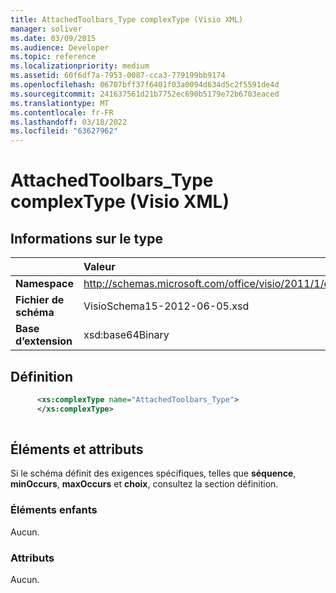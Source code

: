 ```yaml
---
title: AttachedToolbars_Type complexType (Visio XML)
manager: soliver
ms.date: 03/09/2015
ms.audience: Developer
ms.topic: reference
ms.localizationpriority: medium
ms.assetid: 60f6df7a-7953-0087-cca3-779199bb9174
ms.openlocfilehash: 06707bff37f6401f03a0094d634d5c2f5591de4d
ms.sourcegitcommit: 241637561d21b7752ec690b5179e72b6703eaced
ms.translationtype: MT
ms.contentlocale: fr-FR
ms.lasthandoff: 03/18/2022
ms.locfileid: "63627962"
---
```

# <a name="attachedtoolbars_type-complextype-visio-xml"></a>AttachedToolbars_Type complexType (Visio XML)

## <a name="type-information"></a>Informations sur le type

||Valeur |
|:-----|:-----|
|**Namespace** <br/> |http://schemas.microsoft.com/office/visio/2011/1/core  <br/> |
|**Fichier de schéma** <br/> |VisioSchema15-2012-06-05.xsd  <br/> |
|**Base d’extension** <br/> |xsd:base64Binary  <br/> |
   
## <a name="definition"></a>Définition

```XML
      <xs:complexType name="AttachedToolbars_Type">
      </xs:complexType>
      
```

## <a name="elements-and-attributes"></a>Éléments et attributs

Si le schéma définit des exigences spécifiques, telles que **séquence**, **minOccurs**, **maxOccurs** et **choix**, consultez la section définition. 
  
### <a name="child-elements"></a>Éléments enfants

Aucun.
  
### <a name="attributes"></a>Attributs

Aucun.
  


